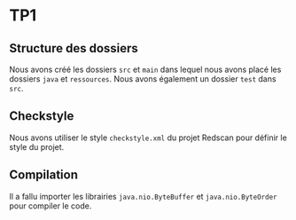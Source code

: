 # TP1

## Structure des dossiers

Nous avons créé les dossiers `src` et `main` dans lequel nous avons placé les dossiers `java` et `ressources`.
Nous avons également un dossier `test` dans `src`.

## Checkstyle 

Nous avons utiliser le style `checkstyle.xml` du projet Redscan pour définir le style du projet.

## Compilation

Il a fallu importer les librairies `java.nio.ByteBuffer` et `java.nio.ByteOrder` pour compiler le code.